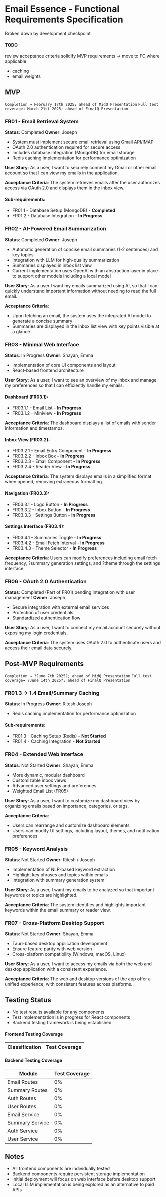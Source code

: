 # Email Essence - Functional Requirements Specification
Broken down by development checkpoint

#### TODO
review acceptance criteria
solidify MVP requirements → move to FC where applicable
- caching
- email weights

## MVP
`Completion → February 17th 2025; ahead of MidQ Presentation`
`Full test coverage→ March 21st 2025; ahead of FinalQ Presentation`

### FR01 - Email Retrieval System
**Status**: Completed
**Owner**: Joseph
- System must implement secure email retrieval using Gmail API/IMAP
- OAuth 2.0 authentication required for secure access
- Includes database integration (MongoDB) for email storage
- Redis caching implementation for performance optimization

**User Story**: As a user, I want to securely connect my Gmail or other email account so that I can view my emails in the application.

**Acceptance Criteria**: The system retrieves emails after the user authorizes access via OAuth 2.0 and displays them in the inbox view.

#### Sub-requirements:
- FR01.1 - Database Setup (MongoDB) - **Completed**
- FR01.2 - Database Integration - **In Progress**

### FR02 - AI-Powered Email Summarization
**Status**: Completed
**Owner**: Joseph
- Automatic generation of concise email summaries (1-2 sentences) and key topics
- Integration with LLM for high-quality summarization
- Summaries displayed in inbox list view
- Current implementation uses OpenAI with an abstraction layer in place to support other models including a local model

**User Story**: As a user I want my emails summarized using AI, so that I can quickly understand important information without needing to read the full email.

**Acceptance Criteria**: 
- Upon fetching an email, the system uses the integrated AI model to generate a concise summary
- Summaries are displayed in the inbox list view with key points visible at a glance

### FR03 - Minimal Web Interface
**Status**: In Progress
**Owner**: Shayan, Emma
- Implementation of core UI components and layout
- React-based frontend architecture

**User Story**: As a user, I want to see an overview of my inbox and manage my preferences so that I can efficiently handle my emails.

#### Dashboard (FR03.1):
- FR03.1.1 - Email List - **In Progress**
- FR03.1.2 - Miniview - **In Progress**

**Acceptance Criteria**: The dashboard displays a list of emails with sender information and timestamps.

#### Inbox View (FR03.2):
- FR03.2.1 - Email Entry Component - **In Progress**
- FR03.2.2 - Inbox Box - **In Progress**
- FR03.2.3 - Email Component - **In Progress**
- FR03.2.4 - Reader View - **In Progress**

**Acceptance Criteria**: The system displays emails in a simplified format when opened, removing extraneous formatting.

#### Navigation (FR03.3):
- FR03.3.1 - Logo Button - **In Progress**
- FR03.3.2 - Inbox Button - **In Progress**
- FR03.3.3 - Settings Button - **In Progress**

#### Settings Interface (FR03.4):
- FR03.4.1 - Summaries Toggle - **In Progress**
- FR03.4.2 - Email Fetch Interval - **In Progress**
- FR03.4.3 - Theme Selector - **In Progress**

**Acceptance Criteria**: Users can modify preferences including email fetch frequency, ?summary generation settings, and ?theme through the settings interface.

### FR06 - OAuth 2.0 Authentication
**Status**: Completed (Part of FR01) pending integration with user management
**Owner**: Joseph
- Secure integration with external email services
- Protection of user credentials
- Standardized authentication flow

**User Story**: As a user, I want to connect my email account securely without exposing my login credentials.

**Acceptance Criteria**: The system uses OAuth 2.0 to authenticate users and access their email data securely.

## Post-MVP Requirements
`Completion → ?June 7th 2025?; ahead of MidQ Presentation`
`Full test coverage→ ?June 14th 2025?; ahead of FinalQ Presentation`
### FR01.3 -> 1.4 Email/Summary Caching
**Status**: In Progress
**Owner**: Ritesh Joseph
- Redis caching implementation for performance optimization

#### Sub-requirements:
- FR01.3 - Caching Setup (Redis) - **Not Started**
- FR01.4 - Caching Integration - **Not Started**


### FR04 - Extended Web Interface
**Status**: Not Started
**Owner**: Shayan, Emma
- More dynamic, modular dashboard
- Customizable inbox views
- Advanced user settings and preferences
- Weighted Email List (FR05)

**User Story**: As a user, I want to customize my dashboard view by organizing emails based on importance, categories, or tags.

**Acceptance Criteria**: 
- Users can rearrange and customize dashboard elements
- Users can modify UI settings, including layout, themes, and notification preferences

### FR05 - Keyword Analysis
**Status**: Not Started
**Owner**:  Ritesh / Joseph
- Implementation of NLP-based keyword extraction
- Highlight key phrases and topics within emails
- Integration with summary generation system

**User Story**: As a user, I want my emails to be analyzed so that important keywords or topics are highlighted.

**Acceptance Criteria**: The system identifies and highlights important keywords within the email summary or reader view.

### FR07 - Cross-Platform Desktop Support
**Status**: Not Started
**Owner**: Shayan, Emma
- Tauri-based desktop application development
- Ensure feature parity with web version
- Cross-platform compatibility (Windows, macOS, Linux)

**User Story**: As a user, I want to access my emails via both the web and desktop application with a consistent experience.

**Acceptance Criteria**: The web and desktop versions of the app offer a unified experience, with consistent features across platforms.

## Testing Status
- No test results available for any components
- Test implementation is in progress for React components
- Backend testing framework is being established
#### Frontend Testing Coverage
|Classification | Test Coverage |
|-------|---------------|

#### Backend Testing Coverage
|Module | Test Coverage |
|-------|---------------|
|Email Routes | 0% |
|Summary Routes | 0% |
|Auth Routes | 0% |
|User Routes | 0% |
|Email Service | 0% |
|Summary Service | 0% |
|Auth Service | 0% |
|User Service | 0% |


## Notes
- All frontend components are individually tested
- Backend components require persistent storage implementation
- Initial deployment will focus on web interface before desktop support
- Local LLM implementation is being explored as an alternative to paid APIs